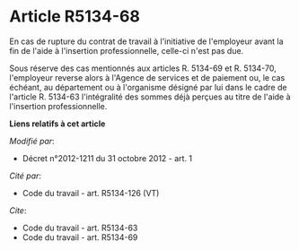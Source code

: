 # Article R5134-68

En cas de rupture du contrat de travail à l'initiative de l'employeur avant la fin de l'aide à l'insertion professionnelle,
celle-ci n'est pas due. 

Sous réserve des cas mentionnés aux articles R. 5134-69 et R. 5134-70, l'employeur reverse alors à l'Agence de services et de
paiement ou, le cas échéant, au département ou à l'organisme désigné par lui dans le cadre de l'article R. 5134-63
l'intégralité des sommes déjà perçues au titre de l'aide à l'insertion professionnelle.

**Liens relatifs à cet article**

_Modifié par_:

  - Décret n°2012-1211 du 31 octobre 2012 - art. 1

_Cité par_:

  - Code du travail - art. R5134-126 (VT)

_Cite_:

  - Code du travail - art. R5134-63
  - Code du travail - art. R5134-69
